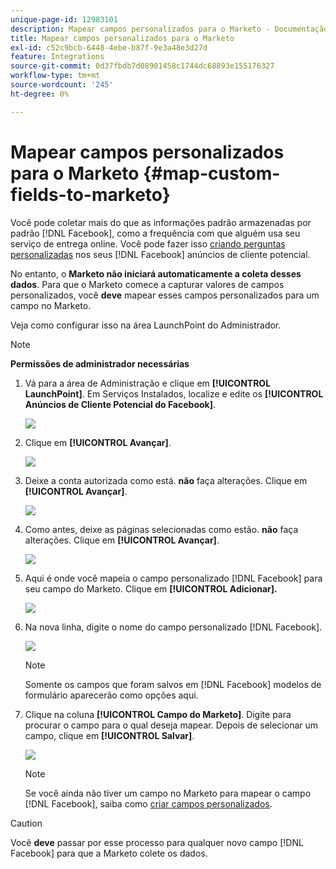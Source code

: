 ```yaml
---
unique-page-id: 12983101
description: Mapear campos personalizados para o Marketo - Documentação do Marketo - Documentação do produto
title: Mapear campos personalizados para o Marketo
exl-id: c52c9bcb-6448-4ebe-b87f-9e3a48e3d27d
feature: Integrations
source-git-commit: 0d37fbdb7d08901458c1744dc68893e155176327
workflow-type: tm+mt
source-wordcount: '245'
ht-degree: 0%

---
```


# Mapear campos personalizados para o Marketo {#map-custom-fields-to-marketo}

Você pode coletar mais do que as informações padrão armazenadas por padrão [!DNL Facebook], como a frequência com que alguém usa seu serviço de entrega online. Você pode fazer isso [criando perguntas personalizadas](https://www.facebook.com/business/help/774623835981457?helpref=uf_permalink) nos seus [!DNL Facebook] anúncios de cliente potencial.

No entanto, o **Marketo não iniciará automaticamente a coleta desses dados**. Para que o Marketo comece a capturar valores de campos personalizados, você **deve** mapear esses campos personalizados para um campo no Marketo.

Veja como configurar isso na área LaunchPoint do Administrador.

>[!NOTE]
>
>**Permissões de administrador necessárias**

1. Vá para a área de Administração e clique em **[!UICONTROL LaunchPoint]**. Em Serviços Instalados, localize e edite os **[!UICONTROL Anúncios de Cliente Potencial do Facebook]**.

   ![](assets/image2017-10-24-9-3a32-3a16.png)

1. Clique em **[!UICONTROL Avançar]**.

   ![](assets/image2017-10-24-14-3a55-3a13.png)

1. Deixe a conta autorizada como está. **não** faça alterações. Clique em **[!UICONTROL Avançar]**.

   ![](assets/image2017-10-24-14-3a56-3a48.png)

1. Como antes, deixe as páginas selecionadas como estão. **não** faça alterações. Clique em **[!UICONTROL Avançar]**.

   ![](assets/image2017-10-24-15-3a0-3a54.png)

1. Aqui é onde você mapeia o campo personalizado [!DNL Facebook] para seu campo do Marketo. Clique em **[!UICONTROL Adicionar].**

   ![](assets/image2017-10-24-9-3a33-3a49.png)

1. Na nova linha, digite o nome do campo personalizado [!DNL Facebook].

   ![](assets/image2017-10-24-9-3a37-3a3.png)

   >[!NOTE]
   >
   >Somente os campos que foram salvos em [!DNL Facebook] modelos de formulário aparecerão como opções aqui.

1. Clique na coluna **[!UICONTROL Campo do Marketo]**. Digite para procurar o campo para o qual deseja mapear. Depois de selecionar um campo, clique em **[!UICONTROL Salvar]**.

   ![](assets/image2017-10-24-11-3a16-3a42.png)

   >[!NOTE]
   >
   >Se você ainda não tiver um campo no Marketo para mapear o campo [!DNL Facebook], saiba como [criar campos personalizados](/help/marketo/product-docs/administration/field-management/create-a-custom-field-in-marketo.md).

>[!CAUTION]
>
>Você **deve** passar por esse processo para qualquer novo campo [!DNL Facebook] para que a Marketo colete os dados.

